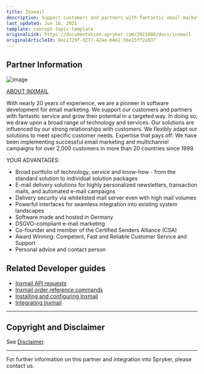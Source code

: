 ```yaml
---
title: Inxmail
description: Support customers and partners with fantastic email marketing service and grow their potential in a targeted way by integrating Inxmail into spryker Commerce OS.
last_updated: Jun 16, 2021
template: concept-topic-template
originalLink: https://documentation.spryker.com/2021080/docs/inxmail
originalArticleId: 8ec1729f-d277-42ae-b8e2-36e15ff2a937
---
```


## Partner Information

![image](https://spryker.s3.eu-central-1.amazonaws.com/docs/Technology+Partners/Marketing+%26+Conversion/inxmail_logo.png)

[ABOUT INXMAIL](https://www.inxmail.com)

With nearly 20 years of experience, we are a pioneer in software development for email marketing. We support our customers and partners with fantastic service and grow their potential in a targeted way. In doing so, we draw upon a broad range of technology and services. Our solutions are influenced by our strong relationships with customers. We flexibly adapt our solutions to meet specific customer needs. Expertise that pays off: We have been implementing successful email marketing and multichannel campaigns for over 2,000 customers in more than 20 countries since 1999.

YOUR ADVANTAGES:

* Broad portfolio of technology, service and know-how - from the standard solution to individual solution packages
* E-mail delivery solutions for highly personalized newsletters, transaction mails, and automated e-mail campaigns
* Delivery security via whitelisted mail server even with high mail volumes
* Powerful interfaces for seamless integration into existing system landscapes
* Software made and hosted in Germany
* DSGVO-compliant e-mail marketing
* Co-founder and member of the Certified Senders Alliance (CSA)
* Award Winning: Competent, Fast and Reliable Customer Service and Support
* Personal advice and contact person


## Related Developer guides

* [Inxmail API requests](/docs/pbc/all/emails/{{page.version}}/third-party-integrations/inxmail-api-requests.html)
* [Inxmail order reference commands](/docs/pbc/all/emails/{{page.version}}/third-party-integrations/inxmail-order-referenced-commands.html)
* [Installing and configuring Inxmail](/docs/pbc/all/emails/{{page.version}}/third-party-integrations/install-and-configure-inxmail.html)
* [Integrating Inxmail](/docs/pbc/all/emails/{{page.version}}/third-party-integrations/integrate-inxmail.html)


---

## Copyright and Disclaimer

See [Disclaimer](https://github.com/spryker/spryker-documentation).

---
For further information on this partner and integration into Spryker, please contact us.

<div class="hubspot-form js-hubspot-form" data-portal-id="2770802" data-form-id="163e11fb-e833-4638-86ae-a2ca4b929a41" id="hubspot-1"></div>
